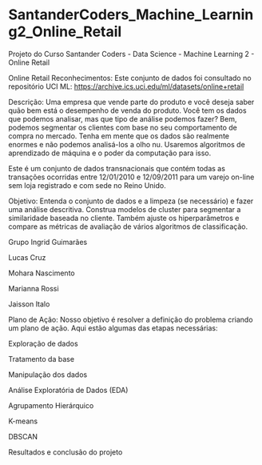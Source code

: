 # SantanderCoders_Machine_Learning2_Online_Retail

Projeto do Curso Santander Coders - Data Science - Machine Learning 2 - Online Retail

Online Retail Reconhecimentos: Este conjunto de dados foi consultado no repositório UCI ML: https://archive.ics.uci.edu/ml/datasets/online+retail

Descrição: Uma empresa que vende parte do produto e você deseja saber quão bem está o desempenho de venda do produto. Você tem os dados que podemos analisar, mas que tipo de análise podemos fazer? Bem, podemos segmentar os clientes com base no seu comportamento de compra no mercado. Tenha em mente que os dados são realmente enormes e não podemos analisá-los a olho nu. Usaremos algoritmos de aprendizado de máquina e o poder da computação para isso.

Este é um conjunto de dados transnacionais que contém todas as transações ocorridas entre 12/01/2010 e 12/09/2011 para um varejo on-line sem loja registrado e com sede no Reino Unido.

Objetivo: Entenda o conjunto de dados e a limpeza (se necessário) e fazer uma análise descritiva. Construa modelos de cluster para segmentar a similaridade baseada no cliente. Também ajuste os hiperparâmetros e compare as métricas de avaliação de vários algoritmos de classificação.

Grupo Ingrid Guimarães

Lucas Cruz

Mohara Nascimento

Marianna Rossi

Jaisson Italo

Plano de Ação: Nosso objetivo é resolver a definição do problema criando um plano de ação. Aqui estão algumas das etapas necessárias:

Exploração de dados

Tratamento da base

Manipulação dos dados

Análise Exploratória de Dados (EDA)

Agrupamento Hierárquico

K-means

DBSCAN

Resultados e conclusão do projeto
